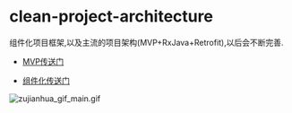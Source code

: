 




# clean-project-architecture

组件化项目框架,以及主流的项目架构(MVP+RxJava+Retrofit),以后会不断完善.




- [MVP传送门](https://github.com/ccj659/clean-project-architecture/blob/master/README_MVP.md)

- [组件化传送门](https://github.com/ccj659/clean-project-architecture/blob/master/README_MODULE.md)




![zujianhua_gif_main.gif](http://upload-images.jianshu.io/upload_images/1848340-92326764d1e73f39.gif?imageMogr2/auto-orient/strip)
